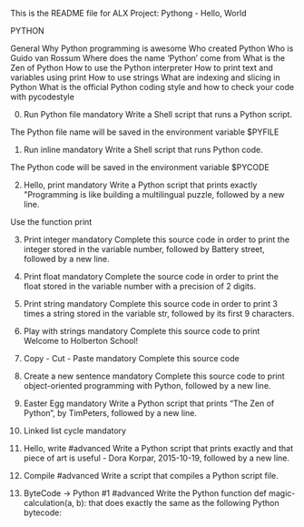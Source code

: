 This is the README file for ALX Project: Pythong - Hello, World

PYTHON

General
Why Python programming is awesome
Who created Python
Who is Guido van Rossum
Where does the name ‘Python’ come from
What is the Zen of Python
How to use the Python interpreter
How to print text and variables using print
How to use strings
What are indexing and slicing in Python
What is the official Python coding style and how to check your code with pycodestyle

0. Run Python file
mandatory
Write a Shell script that runs a Python script.

The Python file name will be saved in the environment variable $PYFILE

1. Run inline
mandatory
Write a Shell script that runs Python code.

The Python code will be saved in the environment variable $PYCODE

2. Hello, print
mandatory
Write a Python script that prints exactly "Programming is like building a multilingual puzzle, followed by a new line.

Use the function print

3. Print integer
mandatory
Complete this source code in order to print the integer stored in the variable number, followed by Battery street, followed by a new line.

4. Print float
mandatory
Complete the source code in order to print the float stored in the variable number with a precision of 2 digits.

5. Print string
mandatory
Complete this source code in order to print 3 times a string stored in the variable str, followed by its first 9 characters.

6. Play with strings
mandatory
Complete this source code to print Welcome to Holberton School!

7. Copy - Cut - Paste
mandatory
Complete this source code

8. Create a new sentence
mandatory
Complete this source code to print object-oriented programming with Python, followed by a new line.

9. Easter Egg
mandatory
Write a Python script that prints “The Zen of Python”, by TimPeters, followed by a new line.

10. Linked list cycle
mandatory

11. Hello, write
#advanced
Write a Python script that prints exactly and that piece of art is useful - Dora Korpar, 2015-10-19, followed by a new line.

12. Compile
#advanced
Write a script that compiles a Python script file.

13. ByteCode -> Python #1
#advanced
Write the Python function def magic-calculation(a, b): that does exactly the same as the following Python bytecode:

